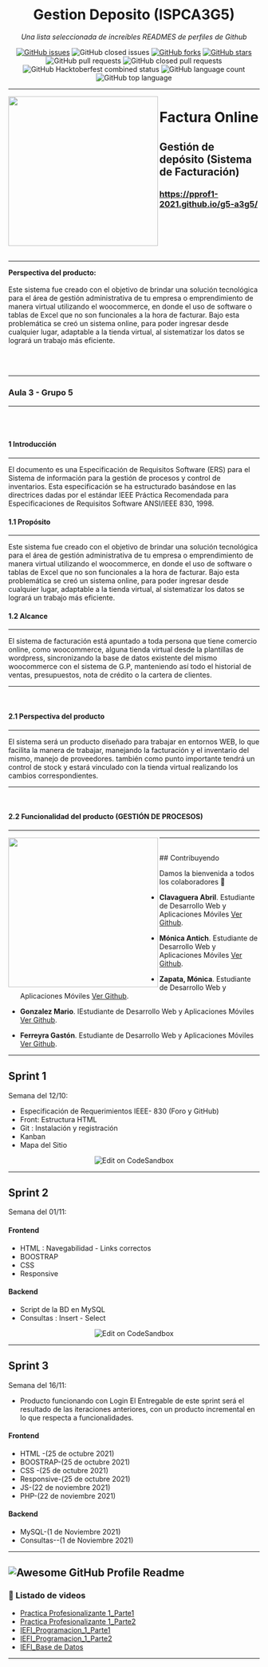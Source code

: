 
<h1 align="center">Gestion Deposito (ISPCA3G5)</h1>
<div align="center">


<i>Una lista seleccionada de increíbles READMES de perfiles de Github</i>

<a href="https://github.com/PPROF1-2021/g5-a3g5/issues"><img alt="GitHub issues" src="https://img.shields.io/github/issues/PPROF1-2021/g5-a3g5?style=for-the-badge"></a>
<img alt="GitHub closed issues" src="https://img.shields.io/github/issues-closed/PPROF1-2021/g5-a3g5?style=for-the-badge">
<a href="https://github.com/PPROF1-2021/g5-a3g5/network"><img alt="GitHub forks" src="https://img.shields.io/github/forks/PPROF1-2021/g5-a3g5?style=for-the-badge"></a>
<a href="https://github.com/PPROF1-2021/g5-a3g5/stargazers"><img alt="GitHub stars" src="https://img.shields.io/github/stars/PPROF1-2021/g5-a3g5?style=for-the-badge"></a>
<img alt="GitHub pull requests" src="https://img.shields.io/github/issues-pr/PPROF1-2021/g5-a3g5?style=for-the-badge">
<img alt="GitHub closed pull requests" src="https://img.shields.io/github/issues-pr-closed-raw/PPROF1-2021/g5-a3g5?style=for-the-badge">
<img alt="GitHub Hacktoberfest combined status" src="https://img.shields.io/github/hacktoberfest/2021/PPROF1-2021/g5-a3g5?style=for-the-badge">
<img alt="GitHub language count" src="https://img.shields.io/github/languages/count/PPROF1-2021/g5-a3g5?style=for-the-badge">
<img alt="GitHub top language" src="https://img.shields.io/github/languages/top/PPROF1-2021/g5-a3g5?style=for-the-badge">

</div>

---

<a href="url"><img src="https://github.com/PPROF1-2021/g5-a3g5/blob/master/img/Logo.png" align="left" height="300"></a>


# Factura Online
## Gestión de depósito (Sistema de Facturación)
### https://pprof1-2021.github.io/g5-a3g5/
<br>
<br>
<br>
<br>

####
---
**Perspectiva del producto:**
<br><br>
Este sistema fue creado con el objetivo de brindar una solución tecnológica para el área de gestión
administrativa de tu empresa o emprendimiento de manera virtual utilizando el woocommerce, en donde el
uso de software o tablas de Excel que no son funcionales a la hora de facturar. Bajo esta problemática se creó
un sistema online, para poder ingresar desde cualquier lugar, adaptable a la tienda virtual, al sistematizar los
datos se logrará un trabajo más eficiente.

<br>
<br>


---

###         Aula 3 -  Grupo 5
---
<br>
<br>

#### 1     Introducción
---
El documento es una Especificación de Requisitos Software (ERS) para el Sistema de información para la gestión de procesos y control de inventarios. Esta especificación se ha estructurado basándose en las directrices dadas por el estándar IEEE Práctica Recomendada para Especificaciones de Requisitos Software ANSI/IEEE 830, 1998.
<br>

#### 1.1         Propósito
---
Este sistema fue creado con el objetivo de brindar una solución tecnológica para el
área de gestión administrativa de tu empresa o emprendimiento de manera
virtual utilizando el woocommerce, en donde el uso de software o tablas de Excel
que no son funcionales a la hora de facturar.
Bajo esta problemática se creó un sistema online, para poder ingresar desde
cualquier lugar, adaptable a la tienda virtual, al sistematizar los datos se logrará
un trabajo más eficiente.
<br>

#### 1.2         Alcance
--- 
El sistema de facturación está apuntado a toda persona que tiene comercio online, como woocommerce, alguna tienda virtual desde la plantillas de wordpress, sincronizando la base de datos existente del mismo woocommerce con el sistema de G.P, manteniendo así todo el historial de ventas, presupuestos, nota de crédito o la cartera de clientes.



--- 
<br>

#### 2.1         Perspectiva del producto
--- 
El sistema será un producto diseñado para trabajar en entornos WEB, lo que facilita la manera de trabajar, manejando la facturación y el inventario del mismo, manejo de proveedores. también como punto importante tendrá un control de stock y estará vinculado con la tienda virtual realizando los cambios correspondientes.



--- 
<br>

#### 2.2         Funcionalidad del producto (GESTIÓN DE PROCESOS)
--- 
<a href="url"><img src="https://github.com/PPROF1-2021/g5-a3g5/blob/master/img/proceso.png" align="left" height="300"></a>

--- 
<br>
## Contribuyendo

Damos la bienvenida a todos los colaboradores 💙

- **Clavaguera Abril**. Estudiante de Desarrollo Web y Aplicaciones Móviles [Ver Github](https://github.com/Abrilc90).
- **Mónica Antich**. Estudiante de Desarrollo Web y Aplicaciones Móviles [Ver Github](https://github.com/MonicaAntich).

- **Zapata, Mónica**. Estudiante de Desarrollo Web y Aplicaciones Móviles [Ver Github](https://github.com/MonicaVZapata).

- **Gonzalez Mario**. IEstudiante de Desarrollo Web y Aplicaciones Móviles [Ver Github](https://github.com/mariogonzalezispc).

- **Ferreyra Gastón**. Estudiante de Desarrollo Web y Aplicaciones Móviles [Ver Github](https://github.com/gastonloco).
--- 

## Sprint 1

Semana del 12/10:

- Especificación de Requerimientos IEEE- 830 (Foro y GitHub)
- Front: Estructura HTML
- Git : Instalación y registración
- Kanban
- Mapa del Sitio




<p align="center">
  <a>
    <img alt="Edit on CodeSandbox" src="https://github.com/PPROF1-2021/g5-a3g5/blob/master/img/mapa.png">
  </a>
</p>

--- 

## Sprint 2

Semana del 01/11:
#### Frontend

- HTML : Navegabilidad - Links correctos 
- BOOSTRAP
- CSS 
- Responsive
#### Backend

- Script de la BD en MySQL
- Consultas : Insert - Select


<p align="center">
  <a>
    <img alt="Edit on CodeSandbox" src="https://github.com/PPROF1-2021/g5-a3g5/blob/master/img/bd.png">
  </a>
</p>

--- 

## Sprint 3

Semana del 16/11:

- Producto funcionando con Login 
El Entregable de este sprint será el resultado de las iteraciones anteriores, con un producto incremental en lo que respecta a funcionalidades. 


#### Frontend
- HTML -(25 de octubre 2021)
- BOOSTRAP-(25 de octubre 2021)
- CSS -(25 de octubre 2021)
- Responsive-(25 de octubre 2021)
- JS-(22 de noviembre 2021)
- PHP-(22 de noviembre 2021)

#### Backend
- MySQL-(1 de Noviembre 2021)
- Consultas--(1 de Noviembre 2021)
--- 
<img alt="Awesome GitHub Profile Readme" src="img/sprin3.gif"> </img>
--- 

### 🎥 Listado de videos

<!-- YT:START -->
- [Practica Profesionalizante 1_Parte1][video1]
- [Practica Profesionalizante 1_Parte2][video2]
- [IEFI_Programacion_1_Parte1][video3]
- [IEFI_Programacion_1_Parte2][video4]
- [IEFI_Base de Datos][video5]

<!-- YT:END -->


---
[video1]: https://www.youtube.com/watch?v=oyQQRNPyZ0E
[video2]: https://www.youtube.com/watch?v=kpJN7WFziL4
[video3]: https://www.youtube.com/watch?v=ffQc45vwrT0&t=3s
[video4]: https://www.youtube.com/watch?v=OdESUNqbz74
[video5]: https://www.youtube.com/watch?v=YJ_Bg6fGyso&t=169s

